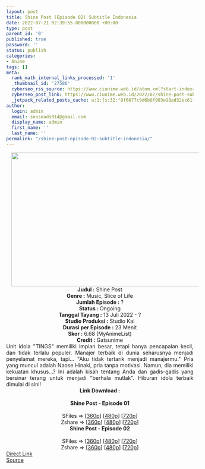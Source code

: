 ```yaml
---
layout: post
title: Shine Post (Episode 02) Subtitle Indonesia
date: 2022-07-21 02:39:55.000000000 +00:00
type: post
parent_id: '0'
published: true
password: ''
status: publish
categories:
- Anime
tags: []
meta:
  rank_math_internal_links_processed: '1'
  _thumbnail_id: '27586'
  cyberseo_rss_source: https://www.ciunime.web.id/atom.xml?start-index=1
  cyberseo_post_link: https://www.ciunime.web.id/2022/07/shine-post-subtitle-indonesia.html
  _jetpack_related_posts_cache: a:1:{s:32:"8f6677c9d6b0f903e98ad32ec61f8deb";a:2:{s:7:"expires";i:1658540728;s:7:"payload";a:3:{i:0;a:1:{s:2:"id";i:27396;}i:1;a:1:{s:2:"id";i:27150;}i:2;a:1:{s:2:"id";i:27298;}}}}
author:
  login: admin
  email: senseads014@gmail.com
  display_name: admin
  first_name: ''
  last_name: ''
permalink: "/shine-post-episode-02-subtitle-indonesia/"
---
```

<div class="separator" style="clear: both; text-align: center;"><a href="https://blogger.googleusercontent.com/img/b/R29vZ2xl/AVvXsEiKTmvkURLwZPGaokeWnCyAlkv2z3pX0SqO0IKgDBrWMLZ9MyhcRLwp1bKM_Yx_0Hwb73V5W6NVEiGxhCEP1I1_zTnqHTlSGAHFSSxITq5Yk7yfjaKQAMu18bRS8FdaNtXu9AbkhCzagZwTHb8XJXZgmajCpdOAIMTYl3i-OerF_CtZUR2N3iTTIpq7/s1280/Shine%20Post.jpg" style="margin-left: 1em; margin-right: 1em;"><img border="0" data-original-height="720" data-original-width="1280" height="360" src="{{ site.baseurl }}/assets/2022/07/Shine%20Post.jpg" width="640" /></a></div>
<div class="separator" style="clear: both; text-align: center;"></div>
<div style="text-align: center;"><b>Judul</b><b><b> </b>:</b> Shine Post</div>
<div style="text-align: center;"><b><b>Genre :</b></b> Music, Slice of Life</div>
<div style="text-align: center;"><b>Jumlah Episode :</b> ?<br /><b>Status :&nbsp;</b>Ongoing<br /><b>Tanggal Tayang :</b> 13 Juli 2022 - ?<br /><b>Studio Produksi :</b>&nbsp;Studio Kai<br /><b>Durasi per Episode :</b> 23 Menit</div>
<div style="text-align: center;"><b>Skor :</b> 6.68 (MyAnimeList)</div>
<div style="text-align: center;"><b>Credit :</b>&nbsp;Gatsunime</div>
<div style="text-align: center;"></div>
<div style="text-align: justify;">Unit idola "TINGS" memiliki impian besar, tetapi hanya pencapaian kecil, dan tidak terlalu populer. Manajer terbaik di dunia seharusnya menjadi penyelamat mereka, tapi... "Aku tidak tertarik menjadi manajermu." Pria yang muncul adalah Naose Hinaki, pria tanpa motivasi. Namun, dia memiliki kekuatan khusus...? Ini adalah kisah tentang Anda dan gadis-gadis yang bersinar terang untuk menjadi "berhala mutlak". Hiburan idola terbaik dimulai di sini!</div>
<div style="text-align: justify;"></div>
<div style="text-align: justify;"></div>
<div style="text-align: center;">
<div style="text-align: center;">
<div style="text-align: left;">
<div style="text-align: center;"><b>Link Download :</b></div>
<div style="text-align: center;"><b><br /></b></div>
<div style="text-align: center;"><span style="text-align: left;"><b>Shine Post</b></span><b>&nbsp;- Episode 01</b></div>
<div style="text-align: center;"><b><br /></b></div>
<div style="text-align: center;">SFiles =&gt; [<a href="https://acefile.co/f/79299019/otakudesu-watch_spost-01_360p-mp4" target="_blank" rel="noopener">360p</a>] [<a href="https://acefile.co/f/79298777/otakudesu-watch_spost-01_480p-mp4" target="_blank" rel="noopener">480p</a>] [<a href="https://acefile.co/f/79298781/otakudesu-watch_spost-01_720p-mp4" target="_blank" rel="noopener">720p</a>]</div>
<div style="text-align: center;">Zshare =&gt; [<a href="https://www79.zippyshare.com/v/X3DMkjW0/file.html" target="_blank" rel="noopener">360p</a>] [<a href="https://www79.zippyshare.com/v/1ETQWBT4/file.html" target="_blank" rel="noopener">480p</a>] [<a href="https://www79.zippyshare.com/v/5r65jeHz/file.html" target="_blank" rel="noopener">720p</a>]</div>
<div style="text-align: center;"></div>
<div style="text-align: center;">
<div><span style="text-align: left;"><b>Shine Post</b></span><b>&nbsp;- Episode 02</b></div>
<div><b><br /></b></div>
<div>SFiles =&gt; [<a href="https://acefile.co/f/79793634/otakudesu-watch_spost-02_360p-mp4" target="_blank" rel="noopener">360p</a>] [<a href="https://acefile.co/f/79793637/otakudesu-watch_spost-02_480p-mp4" target="_blank" rel="noopener">480p</a>] [<a href="https://acefile.co/f/79793639/otakudesu-watch_spost-02_720p-mp4" target="_blank" rel="noopener">720p</a>]</div>
<div>Zshare =&gt; [<a href="https://www51.zippyshare.com/v/xE8CYEIS/file.html" target="_blank" rel="noopener">360p</a>] [<a href="https://www51.zippyshare.com/v/nAK4moom/file.html" target="_blank" rel="noopener">480p</a>] [<a href="https://www51.zippyshare.com/v/U2pNPVgL/file.html" target="_blank" rel="noopener">720p</a>]</div>
</div>
</div>
</div>
</div>
<link rel="stylesheet" href="https://cdnjs.cloudflare.com/ajax/libs/font-awesome/4.7.0/css/font-awesome.min.css" />
<div class="divbtn"> <a href="https://handymansurrender.com/fihup8buzv?key=94550f7ce39444073321dde3b8782f97" class="btn"><i class="fa fa-download"></i> Direct Link</a> <br /><a href="https://www.ciunime.web.id/2022/07/shine-post-subtitle-indonesia.html">Source</a> </div>
